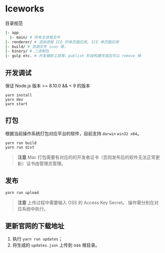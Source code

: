 # Iceworks

目录规范

```bash
|- app
  |- main/ # 所有主进程文件
|- renderer/ # 渲染进程 ICE 的单页面应用, ICE 单页面应用
|- build/ # 资源文件 icon 等，
|- binary/ # 二进制包
|- gulp etc. # 开发辅助工具等，publish 阶段构建完成后可以 remove 掉
```

## 开发调试

保证 Node.js 版本 >= 8.10.0 && < 9 的版本

```
yarn install
yarn dev
yarn start
```

## 打包

根据当前操作系统打包对应平台的软件，目前支持 `darwin` `win32 x64`。

```
yarn run build
yarn run dist
```

> **注意** Mac 打包需要有对应的的开发者证书（否则发布后的软件无法正常更新）证书由管理员管理。

## 发布

```
yarn run upload
```

> **注意** 上传过程中需要输入 OSS 的 Access Key Secret。
> 操作需分别在对应系统中执行。

## 更新官网的下载地址

1. 执行 `yarn run updates`；
2. 将生成的 `updates.json` 上传到 oss 根目录。
